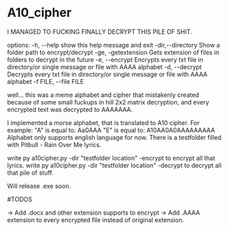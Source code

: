 # A10_cipher
I MANAGED TO FUCKING FINALLY DECRYPT THIS PILE OF SHIT.

options:
  -h, --help            show this help message and exit
  -dir,--directory      Show a folder path to encrypt/decrypt
  -ge, -getextension    Gets extension of files in folders to decrypt in the future
  -e, --encrypt         Encrypts every txt file in directory/or single message or file with AAAA alphabet
  -d, --decrypt         Decrypts every txt file in directory/or single message or file with AAAA alphabet
  -f FILE, --file FILE

well... this was a meme alphabet and cipher that mistakenly created because of some small fuckups in hill 2x2 matrix decryption, and every encrypted text was decrypted to AAAAAAA.

I implemented a morse alphabet, that is translated to A10 cipher. For example:
"A" is equal to: Aa0AAA
"E" is equal to: A10AA0A0AAAAAAAAA
Alphabet only supports english language for now.  There is a testfolder filled with Pitbull - Rain Over Me lyrics.

write py a10cipher.py -dir "testfolder location" -encrypt to encrypt all that lyrics.
write py a10cipher.py -dir "testfolder location" -decrypt to decrypt all that pile of stuff.

Will release .exe soon.

#TODOS

-> Add .docx and other extension supports to encrypt
-> Add .AAAA extension to every encrypted file instead of original extension.
